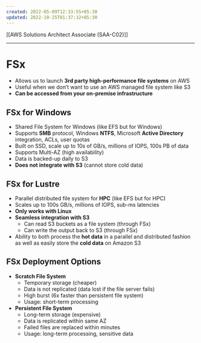 ```yaml
---
created: 2022-05-09T12:33:55+05:30
updated: 2022-10-25T01:37:32+05:30
---
```

[[AWS Solutions Architect Associate (SAA-C02)]]

---
# FSx
- Allows us to launch **3rd party high-performance file systems** on AWS
- Useful when we don’t want to use an AWS managed file system like S3
- **Can be accessed from your on-premise infrastructure**

## FSx for Windows
- Shared File System for Windows (like EFS but for Windows)
- Supports **SMB** protocol, Windows **NTFS**, Microsoft **Active Directory** integration, ACLs, user quotas
- Built on SSD, scale up to 10s of GB/s, millions of IOPS, 100s PB of data
- Supports Multi-AZ (high availability)
- Data is backed-up daily to S3
- **Does not integrate with S3** (cannot store cold data)

## FSx for Lustre
- Parallel distributed file system for **HPC** (like EFS but for HPC)
- Scales up to 100s GB/s, millions of IOPS, sub-ms latencies
- **Only works with Linux**
- **Seamless integration with S3**
    - Can read S3 buckets as a file system (through FSx)
    - Can write the output back to S3 (through FSx)
- Ability to both process the **hot data** in a parallel and distributed fashion as well as easily store the **cold data** on Amazon S3

## FSx Deployment Options
- **Scratch File System**
	- Temporary storage (cheaper)
	- Data is not replicated (data lost if the file server fails)
	- High burst (6x faster than persistent file system)
	- Usage: short-term processing 
- **Persistent File System**
	- Long-term storage (expensive)
	- Data is replicated within same AZ
	- Failed files are replaced within minutes
	- Usage: long-term processing, sensitive data